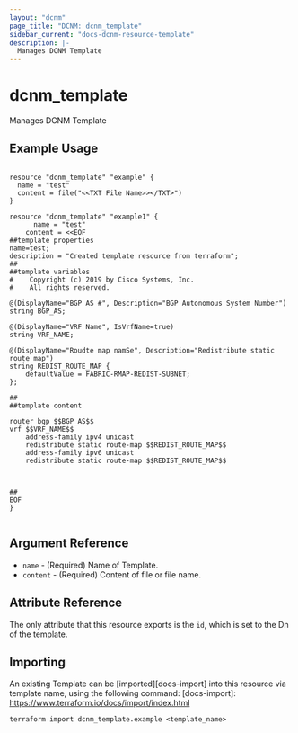 ```yaml
---
layout: "dcnm"
page_title: "DCNM: dcnm_template"
sidebar_current: "docs-dcnm-resource-template"
description: |-
  Manages DCNM Template
---
```


# dcnm_template #
Manages DCNM Template

## Example Usage ##

```hcl

resource "dcnm_template" "example" {
  name = "test"
  content = file("<<TXT File Name>></TXT>")
}

resource "dcnm_template" "example1" {
      name = "test"
    content = <<EOF
##template properties
name=test;
description = "Created template resource from terraform";
##
##template variables
#    Copyright (c) 2019 by Cisco Systems, Inc.
#    All rights reserved.

@(DisplayName="BGP AS #", Description="BGP Autonomous System Number")
string BGP_AS;

@(DisplayName="VRF Name", IsVrfName=true)
string VRF_NAME;

@(DisplayName="Roudte map namSe", Description="Redistribute static route map")
string REDIST_ROUTE_MAP {
    defaultValue = FABRIC-RMAP-REDIST-SUBNET;
};

##
##template content

router bgp $$BGP_AS$$
vrf $$VRF_NAME$$
    address-family ipv4 unicast
    redistribute static route-map $$REDIST_ROUTE_MAP$$
    address-family ipv6 unicast
    redistribute static route-map $$REDIST_ROUTE_MAP$$



##
EOF
}


```


## Argument Reference ##

* `name` - (Required) Name of Template.
* `content` - (Required) Content of file or file name.


## Attribute Reference

The only attribute that this resource exports is the `id`, which is set to the
Dn of the template.

## Importing ##

An existing Template can be [imported][docs-import] into this resource via template name, using the following command:
[docs-import]: https://www.terraform.io/docs/import/index.html


```
terraform import dcnm_template.example <template_name>
```